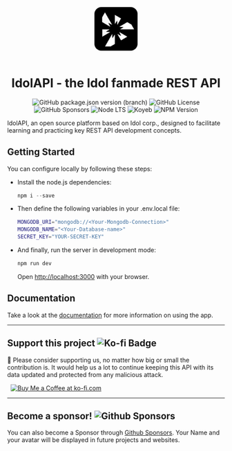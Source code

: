 <div align="center">
  <img src="public/logo.png" width="20%" style="border-radius: 1rem; margin-bottom: 1rem" />

# **IdolAPI - the Idol fanmade REST API**

![GitHub package.json version (branch)](https://img.shields.io/github/package-json/v/JoelLuna02/IdolAPI/Express)
![GitHub License](https://img.shields.io/github/license/JoelLuna02/IdolAPI)
![GitHub Sponsors](https://img.shields.io/github/sponsors/JoelLuna02?style=flat&logo=github&label=Sponsors&color=green)
![Node LTS](https://img.shields.io/node/v-lts/eslint?color=green)
![Koyeb](https://img.shields.io/badge/-Koyeb-121212?style=flat&logo=koyeb&logoColor=white)
![NPM Version](https://img.shields.io/npm/v/eslint)

</div>

IdolAPI, an open source platform based on Idol corp., designed to facilitate learning and practicing key REST API development concepts.

## Getting Started

You can configure locally by following these steps:

- Install the node.js dependencies:
  ```powershell
  npm i --save
  ```
- Then define the following variables in your .env.local file:
  ```bash
  MONGODB_URI="mongodb://<Your-Mongodb-Connection>"
  MONGODB_NAME="<Your-Database-name>"
  SECRET_KEY="YOUR-SECRET-KEY"
  ```
- And finally, run the server in development mode:
  ```powershell
  npm run dev
  ```
  Open [http://localhost:3000](http://localhost:3000) with your browser.

## Documentation

Take a look at the [documentation](http://localhost:3000/docs) for more information on using the app.

---

## Support this project ![Ko-fi Badge](https://img.shields.io/badge/Ko--fi-FF5E5B?logo=kofi&logoColor=fff&style=flat)

🙏 Please consider supporting us, no matter how big or small the contribution is. It would help us a lot to continue keeping this API with its data updated and protected from any malicious attack.

 <a href="https://ko-fi.com/G2G7M1GBM" target="_blank" style="padding-left: 0.5rem">
    <img height="56" style="border: 0px; height: 56px" src="https://storage.ko-fi.com/cdn/kofi5.png?v=3" border="0" alt="Buy Me a Coffee at ko-fi.com" />
</a>

---

## **Become a sponsor!**  ![Github Sponsors](https://img.shields.io/badge/GitHub%20Sponsors-EA4AAA?logo=githubsponsors&logoColor=fff&style=flat)

You can also become a Sponsor through [Github Sponsors](https://github.com/sponsors/JoelLuna02).
Your Name and your avatar will be displayed in future projects and websites.
